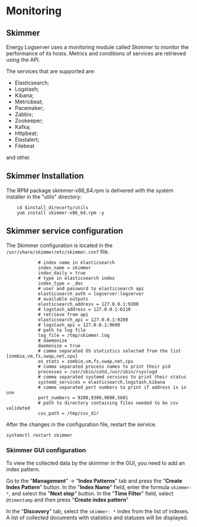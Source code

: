 # Monitoring #

## Skimmer ##

Energy Logserver uses a monitoring module called Skimmer to monitor the performance of its hosts. Metrics and conditions of services are retrieved using the API.

The services that are supported are:

- Elasticsearch;
- Logstash;
- Kibana;
- Metricbeat;
- Pacemaker;
- Zabbix;
- Zookeeper;
- Kafka;
- Httpbeat;
- Elastalert;
- Filebeat

and other.

## Skimmer Installation ##

The RPM package skimmer-x86_64.rpm is delivered with the system installer in the "utils" directory:

		cd $install_direcorty/utils
		yum install skimmer-x86_64.rpm -y

## Skimmer service configuration ##

The Skimmer configuration is located in the `/usr/share/skimmer/etc/skimmer.conf` file.


				# index name in elasticsearch
                index_name = skimmer
                index_daily = true
                # type in elasticsearch index
                index_type = _doc
                # user and password to elasticsearch api
                elasticsearch_auth = logserver:logserver
                # available outputs
                elasticsearch_address = 127.0.0.1:9200
                # logstash_address = 127.0.0.1:6110
                # retrieve from api
                elasticsearch_api = 127.0.0.1:9200
                # logstash_api = 127.0.0.1:9600
                # path to log file
                log_file = /tmp/skimmer.log
                # daemonize
                daemonize = true
                # comma separated OS statistics selected from the list [zombie,vm,fs,swap,net,cpu]
                os_stats = zombie,vm,fs,swap,net,cpu
                # comma separated process names to print their pid
                processes = /usr/sbin/sshd,/usr/sbin/rsyslogd
                # comma separated systemd services to print their status
                systemd_services = elasticsearch,logstash,kibana
                # comma separated port numbers to print if address is in use
                port_numbers = 9200,9300,9600,5601
                # path to directory containing files needed to be csv validated
                csv_path = /tmp/csv_dir

After the changes in the configuration file, restart the service.

	systemctl restart skimmer

### Skimmer GUI configuration ###

To view the collected data by the skimmer in the GUI, you need to add an index pattern.

Go to the "**Management**" -> "**Index Patterns**" tab and press the "**Create Index Pattern**" button. In the "**Index Name**" field, enter the formula `skimmer- *`, and select the "**Next step**" button. In the "**Time Filter**" field, select `@timestamp` and then press "**Create index pattern**"

In the "**Discovery**" tab, select the `skimmer- *` index from the list of indexes. A list of collected documents with statistics and statuses will be displayed.
